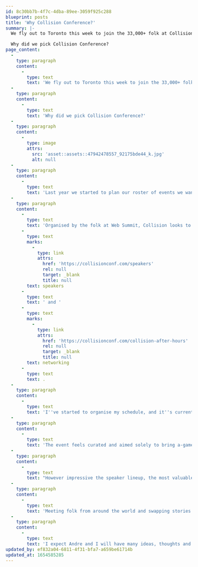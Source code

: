 ```yaml
---
id: 8c30bb7b-4f7c-4dba-89ee-3059f925c288
blueprint: posts
title: 'Why Collision Conference?'
summary: |-
  We fly out to Toronto this week to join the 33,000+ folk at Collision Conference.

  Why did we pick Collision Conference?
page_content:
  -
    type: paragraph
    content:
      -
        type: text
        text: 'We fly out to Toronto this week to join the 33,000+ folk at Collision Conference.'
  -
    type: paragraph
    content:
      -
        type: text
        text: 'Why did we pick Collision Conference?'
  -
    type: paragraph
    content:
      -
        type: image
        attrs:
          src: 'asset::assets::47942478557_92175bde44_k.jpg'
          alt: null
  -
    type: paragraph
    content:
      -
        type: text
        text: 'Last year we started to plan our roster of events we wanted to attend, and Collision stuck out.'
  -
    type: paragraph
    content:
      -
        type: text
        text: 'Organised by the folk at Web Summit, Collision looks to be a mix of world-class '
      -
        type: text
        marks:
          -
            type: link
            attrs:
              href: 'https://collisionconf.com/speakers'
              rel: null
              target: _blank
              title: null
        text: speakers
      -
        type: text
        text: ' and '
      -
        type: text
        marks:
          -
            type: link
            attrs:
              href: 'https://collisionconf.com/collision-after-hours'
              rel: null
              target: _blank
              title: null
        text: networking
      -
        type: text
        text: .
  -
    type: paragraph
    content:
      -
        type: text
        text: 'I''ve started to organise my schedule, and it''s currently filled with talks from the likes of; Catherine Powell (Airbnb), Jimmy Wales (Wikipedia), Elan Lee (Exploding Kittens), Zak Brown (McLaren), Eric Schmidt, Michelle Zatlyn (Cloudflare) and Renate Cyborg (Tinder).'
  -
    type: paragraph
    content:
      -
        type: text
        text: 'The event feels curated and aimed solely to bring a-game speakers together for a few days.'
  -
    type: paragraph
    content:
      -
        type: text
        text: "However impressive the speaker lineup, the most valuable part of the event will be the corridor conversations and discussions over a drink.\_"
  -
    type: paragraph
    content:
      -
        type: text
        text: 'Meeting folk from around the world and swapping stories.'
  -
    type: paragraph
    content:
      -
        type: text
        text: 'I expect Andre and I will have many ideas, thoughts and stories to share from our time in Toronto - keep an eye out.'
updated_by: ef832a04-6811-4f31-bfa7-a659be61714b
updated_at: 1654585285
---
```

